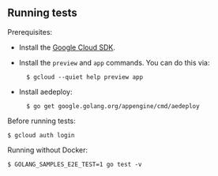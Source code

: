 ## Running tests

Prerequisites:

* Install the [Google Cloud SDK](https://cloud.google.com/sdk/).
* Install the `preview` and `app` commands. You can do this via:

        $ gcloud --quiet help preview app

* Install aedeploy:

        $ go get google.golang.org/appengine/cmd/aedeploy

Before running tests:

    $ gcloud auth login

Running without Docker:

    $ GOLANG_SAMPLES_E2E_TEST=1 go test -v
